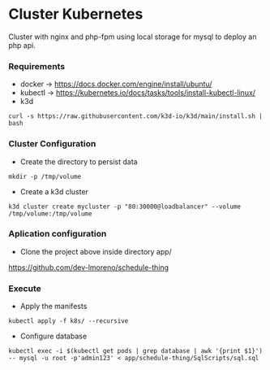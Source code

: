 # Cluster Kubernetes
Cluster with nginx and php-fpm using local storage for mysql to deploy an php api.

### Requirements
- docker   -> https://docs.docker.com/engine/install/ubuntu/
- kubectl  -> https://kubernetes.io/docs/tasks/tools/install-kubectl-linux/
- k3d
```
curl -s https://raw.githubusercontent.com/k3d-io/k3d/main/install.sh | bash
```

### Cluster Configuration
- Create the directory to persist data
```
mkdir -p /tmp/volume
```
- Create a k3d cluster
```
k3d cluster create mycluster -p "80:30000@loadbalancer" --volume /tmp/volume:/tmp/volume
```

### Aplication configuration
- Clone the project above inside directory app/ 

https://github.com/dev-lmoreno/schedule-thing

### Execute

- Apply the manifests
```
kubectl apply -f k8s/ --recursive
```

- Configure database
```
kubectl exec -i $(kubectl get pods | grep database | awk '{print $1}') -- mysql -u root -p'admin123' < app/schedule-thing/SqlScripts/sql.sql
```